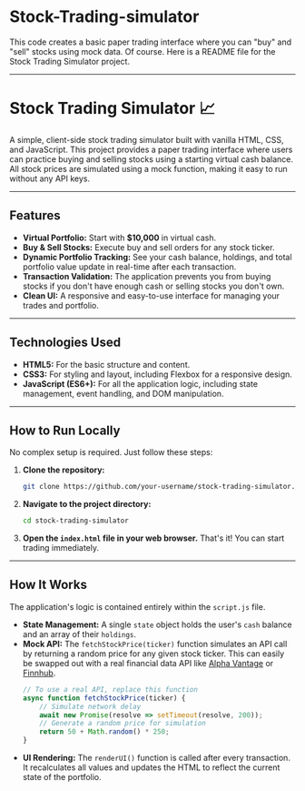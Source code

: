 # Stock-Trading-simulator
This code creates a basic paper trading interface where you can "buy" and "sell" stocks using mock data. 
Of course. Here is a README file for the Stock Trading Simulator project.

-----

# Stock Trading Simulator 📈

A simple, client-side stock trading simulator built with vanilla HTML, CSS, and JavaScript. This project provides a paper trading interface where users can practice buying and selling stocks using a starting virtual cash balance. All stock prices are simulated using a mock function, making it easy to run without any API keys.

-----

## Features

  * **Virtual Portfolio:** Start with **$10,000** in virtual cash.
  * **Buy & Sell Stocks:** Execute buy and sell orders for any stock ticker.
  * **Dynamic Portfolio Tracking:** See your cash balance, holdings, and total portfolio value update in real-time after each transaction.
  * **Transaction Validation:** The application prevents you from buying stocks if you don't have enough cash or selling stocks you don't own.
  * **Clean UI:** A responsive and easy-to-use interface for managing your trades and portfolio.

-----

## Technologies Used

  * **HTML5:** For the basic structure and content.
  * **CSS3:** For styling and layout, including Flexbox for a responsive design.
  * **JavaScript (ES6+):** For all the application logic, including state management, event handling, and DOM manipulation.

-----

## How to Run Locally

No complex setup is required. Just follow these steps:

1.  **Clone the repository:**

    ```bash
    git clone https://github.com/your-username/stock-trading-simulator.git
    ```

2.  **Navigate to the project directory:**

    ```bash
    cd stock-trading-simulator
    ```

3.  **Open the `index.html` file in your web browser.** That's it\! You can start trading immediately.

-----

## How It Works

The application's logic is contained entirely within the `script.js` file.

  * **State Management:** A single `state` object holds the user's `cash` balance and an array of their `holdings`.
  * **Mock API:** The `fetchStockPrice(ticker)` function simulates an API call by returning a random price for any given stock ticker. This can easily be swapped out with a real financial data API like [Alpha Vantage](https://www.alphavantage.co/) or [Finnhub](https://finnhub.io/).
    ```javascript
    // To use a real API, replace this function
    async function fetchStockPrice(ticker) {
        // Simulate network delay
        await new Promise(resolve => setTimeout(resolve, 200));
        // Generate a random price for simulation
        return 50 + Math.random() * 250; 
    }
    ```
  * **UI Rendering:** The `renderUI()` function is called after every transaction. It recalculates all values and updates the HTML to reflect the current state of the portfolio.
